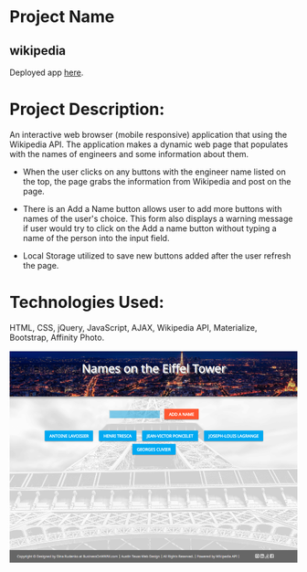 
# Project Name

## wikipedia

 Deployed app [here](https://dinaizida.github.io/wikipediaAPI).

# Project Description:

An interactive web browser (mobile responsive) application that using the Wikipedia API. The application makes a dynamic web page that populates with the names of engineers and some information about them.

 * When the user clicks on any buttons with the engineer name listed on the top, the page grabs the information from Wikipedia and post on the page.

 * There is an Add a Name button allows user to add more buttons with names of the user's choice. This form also displays a warning message if user would try to click on the Add a name button without typing a name of the person into the input field.
  * Local Storage utilized to save new buttons added after the user refresh the page.


# Technologies Used:

HTML, CSS, jQuery, JavaScript, AJAX, Wikipedia API, Materialize, Bootstrap, Affinity Photo.

![Screen Shot](https://github.com/dinaizida/wikipediaAPI/blob/master/assets/images/app.png)

